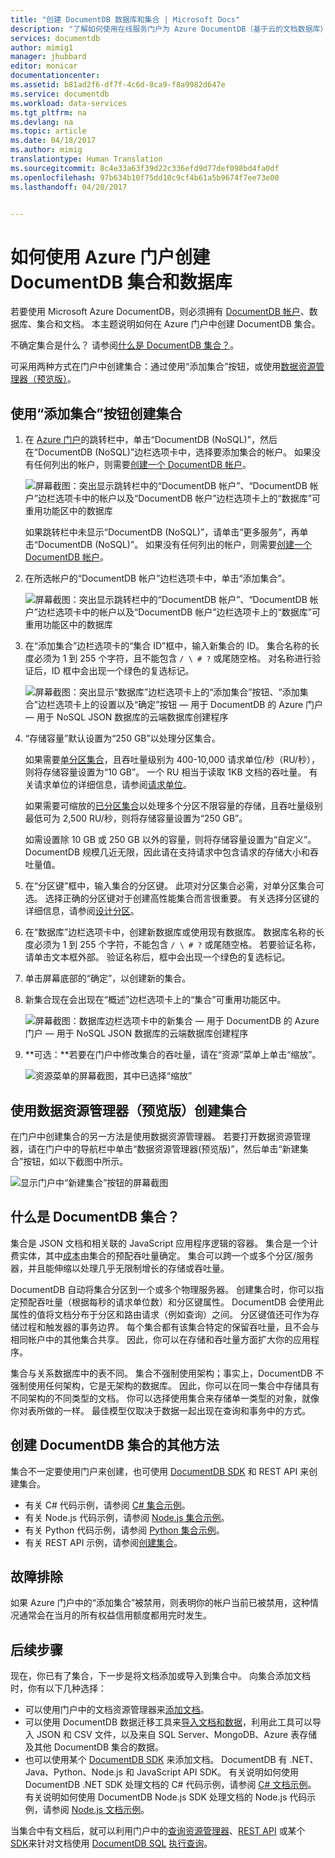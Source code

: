 ```yaml
---
title: "创建 DocumentDB 数据库和集合 | Microsoft Docs"
description: "了解如何使用在线服务门户为 Azure DocumentDB（基于云的文档数据库）创建 NoSQL 数据库和 JSON 文档集合。 立即获取免费试用版。"
services: documentdb
author: mimig1
manager: jhubbard
editor: monicar
documentationcenter: 
ms.assetid: b81ad2f6-df7f-4c6d-8ca9-f8a9982d647e
ms.service: documentdb
ms.workload: data-services
ms.tgt_pltfrm: na
ms.devlang: na
ms.topic: article
ms.date: 04/18/2017
ms.author: mimig
translationtype: Human Translation
ms.sourcegitcommit: 8c4e33a63f39d22c336efd9d77def098bd4fa0df
ms.openlocfilehash: 97b634b10f75dd10c9cf4b61a5b9674f7ee73e00
ms.lasthandoff: 04/20/2017


---
```

# <a name="how-to-create-a-documentdb-collection-and-database-using-the-azure-portal"></a>如何使用 Azure 门户创建 DocumentDB 集合和数据库
若要使用 Microsoft Azure DocumentDB，则必须拥有 [DocumentDB 帐户](documentdb-create-account.md)、数据库、集合和文档。 本主题说明如何在 Azure 门户中创建 DocumentDB 集合。

不确定集合是什么？ 请参阅[什么是 DocumentDB 集合？](#what-is-a-documentdb-collection)。

可采用两种方式在门户中创建集合：通过使用“添加集合”按钮，或使用[数据资源管理器（预览版）](#data-explorer)。

## <a name="create-a-colletion-using-add-collection-button"></a>使用“添加集合”按钮创建集合

1. 在 [Azure 门户](https://portal.azure.com/)的跳转栏中，单击“DocumentDB (NoSQL)”，然后在“DocumentDB (NoSQL)”边栏选项卡中，选择要添加集合的帐户。 如果没有任何列出的帐户，则需要[创建一个 DocumentDB 帐户](documentdb-create-account.md)。

   ![屏幕截图：突出显示跳转栏中的“DocumentDB 帐户”、“DocumentDB 帐户”边栏选项卡中的帐户以及“DocumentDB 帐户”边栏选项卡上的“数据库”可重用功能区中的数据库](./media/documentdb-create-collection/docdb-database-creation-1-2.png)

   如果跳转栏中未显示“DocumentDB (NoSQL)”，请单击“更多服务”，再单击“DocumentDB (NoSQL)”。 如果没有任何列出的帐户，则需要[创建一个 DocumentDB 帐户](documentdb-create-account.md)。
2. 在所选帐户的“DocumentDB 帐户”边栏选项卡中，单击“添加集合”。

    ![屏幕截图：突出显示跳转栏中的“DocumentDB 帐户”、“DocumentDB 帐户”边栏选项卡中的帐户以及“DocumentDB 帐户”边栏选项卡上的“数据库”可重用功能区中的数据库](./media/documentdb-create-collection/docdb-database-creation-3.png)
3. 在“添加集合”边栏选项卡的“集合 ID”框中，输入新集合的 ID。 集合名称的长度必须为 1 到 255 个字符，且不能包含 `/ \ # ?` 或尾随空格。 对名称进行验证后，ID 框中会出现一个绿色的复选标记。

    ![屏幕截图：突出显示“数据库”边栏选项卡上的“添加集合”按钮、“添加集合”边栏选项卡上的设置以及“确定”按钮 — 用于 DocumentDB 的 Azure 门户 — 用于 NoSQL JSON 数据库的云端数据库创建程序](./media/documentdb-create-collection/docdb-collection-creation-5-8.png)
4. “存储容量”默认设置为“250 GB”以处理分区集合。

    如果需要[单分区集合](documentdb-partition-data.md#single-partition-and-partitioned-collections)，且吞吐量级别为 400-10,000 请求单位/秒（RU/秒），则将存储容量设置为“10 GB”。 一个 RU 相当于读取 1KB 文档的吞吐量。 有关请求单位的详细信息，请参阅[请求单位](documentdb-request-units.md)。

    如果需要可缩放的[已分区集合](documentdb-partition-data.md#single-partition-and-partitioned-collections)以处理多个分区不限容量的存储，且吞吐量级别最低可为 2,500 RU/秒，则将存储容量设置为“250 GB”。

    如需设置除 10 GB 或 250 GB 以外的容量，则将存储容量设置为“自定义”。 DocumentDB 规模几近无限，因此请在支持请求中包含请求的存储大小和吞吐量值。

6. 在“分区键”框中，输入集合的分区键。 此项对分区集合必需，对单分区集合可选。 选择正确的分区键对于创建高性能集合而言很重要。 有关选择分区键的详细信息，请参阅[设计分区](documentdb-partition-data.md#designing-for-partitioning)。
7. 在“数据库”边栏选项卡中，创建新数据库或使用现有数据库。 数据库名称的长度必须为 1 到 255 个字符，不能包含 `/ \ # ?` 或尾随空格。 若要验证名称，请单击文本框外部。 验证名称后，框中会出现一个绿色的复选标记。
8. 单击屏幕底部的“确定”，以创建新的集合。
9. 新集合现在会出现在“概述”边栏选项卡上的“集合”可重用功能区中。

    ![屏幕截图：数据库边栏选项卡中的新集合 — 用于 DocumentDB 的 Azure 门户 — 用于 NoSQL JSON 数据库的云端数据库创建程序](./media/documentdb-create-collection/docdb-collection-creation-9.png)
10. **可选：**若要在门户中修改集合的吞吐量，请在“资源”菜单上单击“缩放”。

    ![资源菜单的屏幕截图，其中已选择“缩放”](./media/documentdb-create-collection/docdb-collection-creation-scale.png)

<a id="data-explorer"></a>
## <a name="create-a-collection-by-using-data-explorer-preview"></a>使用数据资源管理器（预览版）创建集合

在门户中创建集合的另一方法是使用数据资源管理器。 若要打开数据资源管理器，请在门户中的导航栏中单击“数据资源管理器(预览版)”，然后单击“新建集合”按钮，如以下截图中所示。

 ![显示门户中“新建集合”按钮的屏幕截图](./media/documentdb-create-collection/azure-documentdb-data-explorer.png)


## <a name="what-is-a-documentdb-collection"></a>什么是 DocumentDB 集合？
集合是 JSON 文档和相关联的 JavaScript 应用程序逻辑的容器。 集合是一个计费实体，其中[成本](documentdb-performance-levels.md)由集合的预配吞吐量确定。 集合可以跨一个或多个分区/服务器，并且能伸缩以处理几乎无限制增长的存储或吞吐量。

DocumentDB 自动将集合分区到一个或多个物理服务器。 创建集合时，你可以指定预配吞吐量（根据每秒的请求单位数）和分区键属性。 DocumentDB 会使用此属性的值将文档分布于分区和路由请求（例如查询）之间。 分区键值还可作为存储过程和触发器的事务边界。 每个集合都有该集合特定的保留吞吐量，且不会与相同帐户中的其他集合共享。 因此，你可以在存储和吞吐量方面扩大你的应用程序。

集合与关系数据库中的表不同。 集合不强制使用架构；事实上，DocumentDB 不强制使用任何架构，它是无架构的数据库。 因此，你可以在同一集合中存储具有不同架构的不同类型的文档。 你可以选择使用集合来存储单一类型的对象，就像你对表所做的一样。 最佳模型仅取决于数据一起出现在查询和事务中的方式。

## <a name="other-ways-to-create-a-documentdb-collection"></a>创建 DocumentDB 集合的其他方法
集合不一定要使用门户来创建，也可使用 [DocumentDB SDK](documentdb-sdk-dotnet.md) 和 REST API 来创建集合。

* 有关 C# 代码示例，请参阅 [C# 集合示例](documentdb-dotnet-samples.md#collection-examples)。
* 有关 Node.js 代码示例，请参阅 [Node.js 集合示例](documentdb-nodejs-samples.md#collection-examples)。
* 有关 Python 代码示例，请参阅 [Python 集合示例](documentdb-python-samples.md#collection-examples)。
* 有关 REST API 示例，请参阅[创建集合](https://msdn.microsoft.com/library/azure/mt489078.aspx)。

## <a name="troubleshooting"></a>故障排除
如果 Azure 门户中的“添加集合”被禁用，则表明你的帐户当前已被禁用，这种情况通常会在当月的所有权益信用额度都用完时发生。    

## <a name="next-steps"></a>后续步骤
现在，你已有了集合，下一步是将文档添加或导入到集合中。 向集合添加文档时，你有以下几种选择：

* 可以使用门户中的文档资源管理器来[添加文档](documentdb-view-json-document-explorer.md)。
* 可以使用 DocumentDB 数据迁移工具来[导入文档和数据](documentdb-import-data.md)，利用此工具可以导入 JSON 和 CSV 文件，以及来自 SQL Server、MongoDB、Azure 表存储及其他 DocumentDB 集合的数据。
* 也可以使用某个 [DocumentDB SDK](documentdb-sdk-dotnet.md) 来添加文档。 DocumentDB 有 .NET、Java、Python、Node.js 和 JavaScript API SDK。 有关说明如何使用 DocumentDB .NET SDK 处理文档的 C# 代码示例，请参阅 [C# 文档示例](documentdb-dotnet-samples.md#document-examples)。 有关说明如何使用 DocumentDB Node.js SDK 处理文档的 Node.js 代码示例，请参阅 [Node.js 文档示例](documentdb-nodejs-samples.md#document-examples)。

当集合中有文档后，就可以利用门户中的[查询资源管理器](documentdb-query-collections-query-explorer.md)、[REST API](https://msdn.microsoft.com/library/azure/dn781481.aspx) 或某个 [SDK](documentdb-sdk-dotnet.md)来针对文档使用 [DocumentDB SQL](documentdb-sql-query.md) [执行查询](documentdb-sql-query.md#ExecutingSqlQueries)。 

